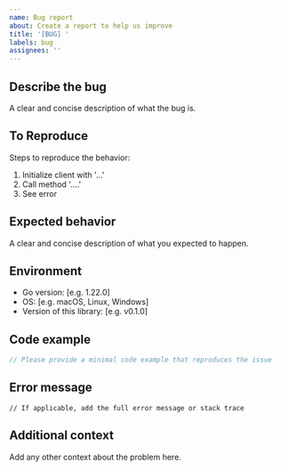 ```yaml
---
name: Bug report
about: Create a report to help us improve
title: '[BUG] '
labels: bug
assignees: ''
---
```


## Describe the bug
A clear and concise description of what the bug is.

## To Reproduce
Steps to reproduce the behavior:
1. Initialize client with '...'
2. Call method '....'
3. See error

## Expected behavior
A clear and concise description of what you expected to happen.

## Environment
- Go version: [e.g. 1.22.0]
- OS: [e.g. macOS, Linux, Windows]
- Version of this library: [e.g. v0.1.0]

## Code example
```go
// Please provide a minimal code example that reproduces the issue
```

## Error message
```
// If applicable, add the full error message or stack trace
```

## Additional context
Add any other context about the problem here.

